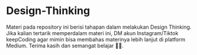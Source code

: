 # Design-Thinking
Materi pada repository ini berisi tahapan dalam melakukan Design Thinking. Jika kalian tertarik memperdalam materi ini, DM akun Instagram/Tiktok keepCoding agar mimin bisa membahas materinya lebih lanjut di platform Medium. Terima kasih dan semangat belajar 🤗💙.

